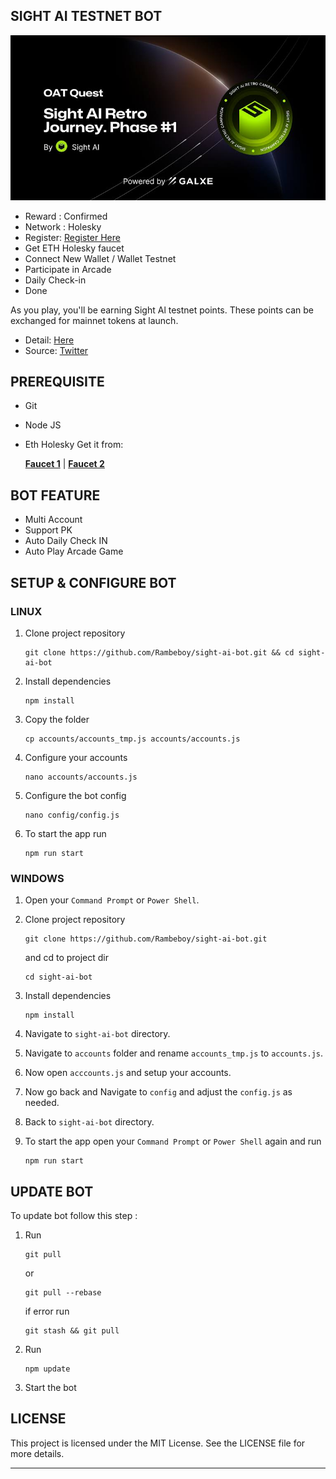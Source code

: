 ## SIGHT AI TESTNET BOT

![sight](assets/img1.png)

- Reward : Confirmed
- Network : Holesky
- Register: [Register Here](https://sightai.io/dashboard?referral-code=V4RW2K)
- Get ETH Holesky faucet
- Connect New Wallet / Wallet Testnet
- Participate in Arcade
- Daily Check-in
- Done

As you play, you'll be earning Sight Al testnet points. These points can be exchanged for mainnet tokens at launch.

- Detail: [Here](https://sightai.gitbook.io/docs/sight-oracle-incentive-plan-season-1)
- Source: [Twitter](https://x.com/theSightAI/status/1839696985147973783)

## PREREQUISITE

- Git
- Node JS
- Eth Holesky Get it from:

  **[Faucet 1](https://holesky-faucet.pk910.de/)** | **[Faucet 2](https://bwarelabs.com/faucets/ethereum-holesky)**

## BOT FEATURE

- Multi Account 
- Support PK
- Auto Daily Check IN
- Auto Play Arcade Game


## SETUP & CONFIGURE BOT

### LINUX
1. Clone project repository
   ```
   git clone https://github.com/Rambeboy/sight-ai-bot.git && cd sight-ai-bot
   ```
2. Install dependencies
   ```
   npm install
   ```
3. Copy the folder
   ```
   cp accounts/accounts_tmp.js accounts/accounts.js
   ```
5. Configure your accounts
   ```
   nano accounts/accounts.js
   ```
6. Configure the bot config
    ```
   nano config/config.js
    ```
7. To start the app run
    ```
    npm run start
    ```
   
### WINDOWS

1. Open your `Command Prompt` or `Power Shell`.

2. Clone project repository
   ```
   git clone https://github.com/Rambeboy/sight-ai-bot.git
   ```
   and cd to project dir
   ```
   cd sight-ai-bot
   ```
3. Install dependencies 
   ```
   npm install
   ```
5. Navigate to `sight-ai-bot` directory. 

6. Navigate to `accounts` folder and rename `accounts_tmp.js` to `accounts.js`.

7. Now open `acccounts.js` and setup your accounts. 

8. Now go back and Navigate to `config` and adjust the `config.js` as needed.

9. Back to `sight-ai-bot` directory. 

10. To start the app open your `Command Prompt` or `Power Shell` again and run
    ```
    npm run start
    ```

## UPDATE BOT

To update bot follow this step :
1. Run
   ```
   git pull
   ```
   or
   ```
   git pull --rebase
   ```
   if error run
   ```
   git stash && git pull
   ```
2. Run
   ```
   npm update
   ```
2. Start the bot

## LICENSE

This project is licensed under the MIT License. See the LICENSE file for more details.

---
